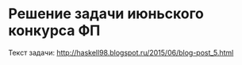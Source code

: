 Решение задачи июньского конкурса ФП
====================================

Текст задачи: http://haskell98.blogspot.ru/2015/06/blog-post_5.html
